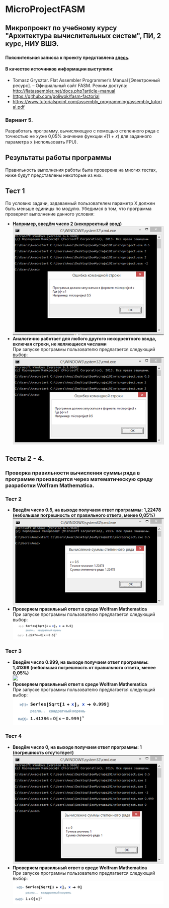 # MicroProjectFASM
## Микропроект по учебному курсу "Архитектура вычислительных систем", ПИ, 2 курс, НИУ ВШЭ. 
###
#### Пояснительная записка к проекту представлена [здесь](Documents/Микропроект_БенМустафаАнас_191.pdf).
#### В качестве источников информации выступили:
<!--ts-->
  * Tomasz Grysztar. Flat Assembler Programmer’s Manual [Электронный ресурс]. – Официальный сайт FASM. Режим доступа: http://flatassembler.net/docs.php?article=manual <br />
  * https://github.com/goliwok/fasm-factorial <br />
  * https://www.tutorialspoint.com/assembly_programming/assembly_tutorial.pdf <br />
<!--te-->
### Вариант 5. 
Разработать программу, вычисляющую с помощью степенного ряда с точностью не хуже 0,05% значение функции √(1 + 𝑥) для заданного параметра x (использовать FPU).
## Результаты работы программы
Правильность выполнения работы была проверена на многих тестах, ниже будут представлены некоторые из них.
## Тест 1
По условию задачи, задаваемый пользователем параметр Х должен быть меньше единицы по модулю. Убедимся в том, что программа проверяет выполнение данного условия:
- **Например, введём число 2 (некорректный ввод)**</br>
  ![](Materials/Screenshots/incorrect1.png)</br>
- **Аналогично работает для любого другого некорректного ввода, включая строки, не являющиеся числами**</br>
  При запуске программы пользователю предлагается следующий выбор:
  ![](Materials/Screenshots/incorrect2.png)</br>
## Тесты 2 - 4.
### Проверка правильности вычисления суммы ряда в программе производится через математическую среду разработки Wolfram Mathematica.
### Тест 2
- **Введём число 0.5, на выходе получаем ответ программы: 1,22478 (небольшая погрешность от правильного ответа, менее 0,05%)**</br>
  ![](Materials/Screenshots/0,5example.png)</br>
- **Проверяем правильный ответ в среде Wolfram Mathematica**</br>
  При запуске программы пользователю предлагается следующий выбор:
  ![](Materials/Screenshots/0,5check.png)</br>
### Тест 3
- **Введём число 0.999, на выходе получаем ответ программы: 1,41398 (небольшая погрешность от правильного ответа, менее 0,05%)**</br>
  ![](Materials/Screenshots/0,999example.png)</br>
- **Проверяем правильный ответ в среде Wolfram Mathematica**</br>
  При запуске программы пользователю предлагается следующий выбор:
  ![](Materials/Screenshots/0,999check.png)</br>
### Тест 4
- **Введём число 0, на выходе получаем ответ программы: 1 (погрешность отсутствует)**</br>
  ![](Materials/Screenshots/0example.png)</br>
- **Проверяем правильный ответ в среде Wolfram Mathematica**</br>
  При запуске программы пользователю предлагается следующий выбор:
  ![](Materials/Screenshots/0check.png)</br>

